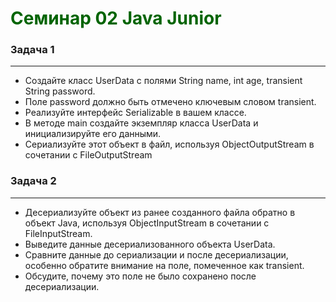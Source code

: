 <h1 style="color:darkgreen">Семинар 02 Java Junior</h1>
<h3>Задача 1 </h3>
<hr>
<ul>
    <li>Создайте класс UserData с полями String name, int age, transient String password.</li>
    <li>Поле password должно быть отмечено ключевым словом transient.</li>
    <li>Реализуйте интерфейс Serializable в вашем классе.</li>
    <li>В методе main создайте экземпляр класса UserData и инициализируйте его данными.</li>
    <li>Сериализуйте этот объект в файл, используя ObjectOutputStream в сочетании с FileOutputStream</li>
</ul>
<h3>Задача 2</h3>
<hr>
<ul>
    <li>Десериализуйте объект из ранее созданного файла обратно в объект Java, используя ObjectInputStream в сочетании с FileInputStream.</li>
    <li>Выведите данные десериализованного объекта UserData.</li>
    <li>Сравните данные до сериализации и после десериализации, особенно обратите внимание на поле, помеченное как transient.</li>
    <li>Обсудите, почему это поле не было сохранено после десериализации.</li>
</ul>
